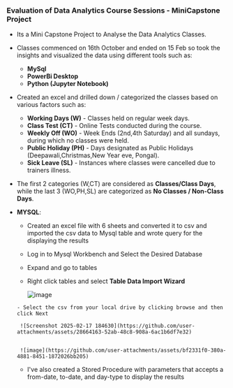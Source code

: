 ### Evaluation of Data Analytics Course Sessions - MiniCapstone Project
- Its a Mini Capstone Project to Analyse the Data Analytics Classes.
- Classes commenced on 16th October and ended on 15 Feb so took the insights and visualized the data using different tools such as:<br/> 
  - **MySql**<br/> 
  - **PowerBi Desktop** <br/> 
  - **Python (Jupyter Notebook)** <br/> 
 - Created an excel and drilled down / categorized the classes based on various factors such as:<br/>
     - **Working Days (W)**  - Classes held on regular week days.<br/>
     - **Class Test  (CT)** - Online Tests conducted during the course.<br/>
     - **Weekly Off  (WO)** - Week Ends (2nd,4th Saturday) and all sundays, during which no classes were held.<br/>
     - **Public Holiday (PH)** - Days designated as Public Holidays (Deepawali,Christmas,New Year eve, Pongal).<br/>
     - **Sick Leave  (SL)**  - Instances where classes were cancelled due to trainers illness.<br/>
  - The first 2 categories (W,CT) are considered as **Classes/Class Days**, while the last 3 (WO,PH,SL) are categorized as **No Classes / Non-Class Days**. 
 - **MYSQL**:
      - Created an excel file with 6 sheets and converted it to csv and imported the csv data to Mysql table and wrote query for the displaying the results
      - Log in to Mysql Workbench and Select the Desired Database
      - Expand and go to tables
      - Right click tables and select **Table Data Import Wizard**
        
        ![image](https://github.com/user-attachments/assets/1f53b8be-e2c3-4c47-8cd2-25a8082efaa3)
  
       - Select the csv from your local drive by clicking browse and then click Next 

        ![Screenshot 2025-02-17 184630](https://github.com/user-attachments/assets/28664163-52ab-48c8-908a-6ac1b6df7e32)


        ![image](https://github.com/user-attachments/assets/bf2331f0-380a-4881-8451-1872026bb205)



        
      - I've also created a Stored Procedure with parameters that accepts a from-date, to-date, and day-type to display the results  
